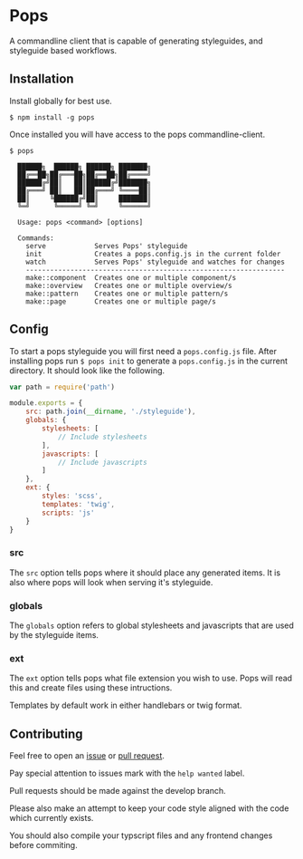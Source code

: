 # Pops

A commandline client that is capable of generating styleguides, and styleguide
based workflows.

## Installation

Install globally for best use.

    $ npm install -g pops

Once installed you will have access to the pops commandline-client.

    $ pops
      
      ██████╗  ██████╗ ██████╗ ███████╗
      ██╔══██╗██╔═══██╗██╔══██╗██╔════╝
      ██████╔╝██║   ██║██████╔╝███████╗
      ██╔═══╝ ██║   ██║██╔═══╝ ╚════██║
      ██║     ╚██████╔╝██║     ███████║
      ╚═╝      ╚═════╝ ╚═╝     ╚══════╝

      Usage: pops <command> [options]

      Commands:
        serve            Serves Pops' styleguide
        init             Creates a pops.config.js in the current folder
        watch            Serves Pops' styleguide and watches for changes
        ----------------------------------------------------------------
        make::component  Creates one or multiple component/s
        make::overview   Creates one or multiple overview/s
        make::pattern    Creates one or multiple pattern/s
        make::page       Creates one or multiple page/s


## Config

To start a pops styleguide you will first need a `pops.config.js` file.
After installing pops run `$ pops init` to generate a `pops.config.js` in the current
directory. It should look like the following.

```javascript
var path = require('path')

module.exports = {
    src: path.join(__dirname, './styleguide'),
    globals: {
        stylesheets: [
            // Include stylesheets
        ],
        javascripts: [
            // Include javascripts
        ]
    },
    ext: {
        styles: 'scss',
        templates: 'twig',
        scripts: 'js'
    }
}
```

### src

The `src` option tells pops where it should place any generated items. It is also
where pops will look when serving it's styleguide.

### globals

The `globals` option refers to global stylesheets and javascripts that are used by
the styleguide items.

### ext

The `ext` option tells pops what file extension you wish to use. Pops will read this
and create files using these intructions.

Templates by default work in either handlebars or twig format.

## Contributing

Feel free to open an [issue](https://github.com/BrianDGLS/pops/issues) 
or [pull request](https://github.com/BrianDGLS/pops/pulls).

Pay special attention to issues mark with the `help wanted` label.

Pull requests should be made against the develop branch.

Please also make an attempt to keep your code style aligned with the code 
which currently exists.

You should also compile your typscript files and any frontend changes 
before commiting.
